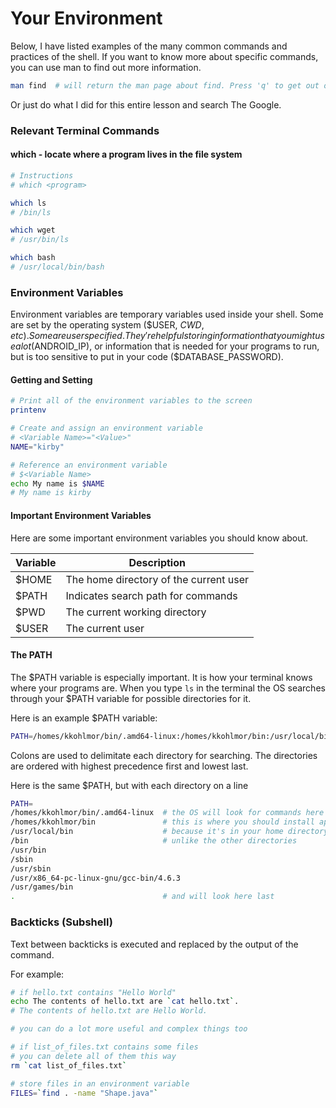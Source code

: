 # Your Environment #

Below, I have listed examples of the many common commands and practices of the
shell. If you want to know more about specific commands, you can use man to
find out more information.

```bash
man find  # will return the man page about find. Press 'q' to get out of this page
```

Or just do what I did for this entire lesson and search The Google.

### Relevant Terminal Commands ###

#### which - locate where a program lives in the file system ####

```bash
# Instructions
# which <program>

which ls
# /bin/ls

which wget
# /usr/bin/ls

which bash
# /usr/local/bin/bash

```

### Environment Variables ###

Environment variables are temporary variables used inside your shell.
Some are set by the operating system ($USER, $CWD, etc). Some are
user specified. They're helpful storing information that you might
use a lot ($ANDROID_IP), or information that is needed for your
programs to run, but is too sensitive to put in your code ($DATABASE_PASSWORD).

#### Getting and Setting ####


```bash
# Print all of the environment variables to the screen
printenv

# Create and assign an environment variable
# <Variable Name>="<Value>"
NAME="kirby"

# Reference an environment variable
# $<Variable Name>
echo My name is $NAME
# My name is kirby
```

#### Important Environment Variables ####

Here are some important environment variables you should know about.

| Variable | Description |
| -------- | ------------|
| $HOME    | The home directory of the current user |
| $PATH    | Indicates search path for commands |
| $PWD     | The current working directory |
| $USER    | The current user |

#### The PATH ####

The $PATH variable is especially important. It is how your terminal knows
where your programs are. When you type `ls` in the terminal the OS searches
through your $PATH variable for possible directories for it.

Here is an example $PATH variable:

```bash
PATH=/homes/kkohlmor/bin/.amd64-linux:/homes/kkohlmor/bin:/usr/local/bin:/bin:/usr/bin:/sbin:/usr/sbin:/usr/x86_64-pc-linux-gnu/gcc-bin/4.6.3:/usr/games/bin:.
```

Colons are used to delimitate each directory for searching. The directories
are ordered with highest precedence first and lowest last.

Here is the same $PATH, but with each directory on a line

```bash
PATH=
/homes/kkohlmor/bin/.amd64-linux  # the OS will look for commands here first
/homes/kkohlmor/bin               # this is where you should install apps
/usr/local/bin                    # because it's in your home directory
/bin                              # unlike the other directories
/usr/bin
/sbin
/usr/sbin
/usr/x86_64-pc-linux-gnu/gcc-bin/4.6.3
/usr/games/bin
.                                 # and will look here last
```

### Backticks (Subshell) ###

Text between backticks is executed and replaced by the output of the command.

For example:

```bash
# if hello.txt contains "Hello World"
echo The contents of hello.txt are `cat hello.txt`.
# The contents of hello.txt are Hello World.

# you can do a lot more useful and complex things too

# if list_of_files.txt contains some files
# you can delete all of them this way
rm `cat list_of_files.txt`

# store files in an environment variable
FILES=`find . -name "Shape.java"`
```
